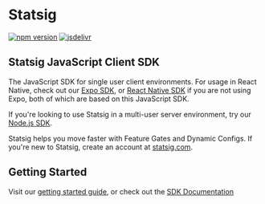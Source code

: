 # Statsig

[![npm version](https://badge.fury.io/js/statsig-js-client-sdk.svg)](https://badge.fury.io/js/statsig-js-client-sdk)
[![jsdelivr](https://data.jsdelivr.com/v1/package/npm/statsig-js-client-sdk/badge)](https://www.jsdelivr.com/package/npm/statsig-js-client-sdk)

## Statsig JavaScript Client SDK

The JavaScript SDK for single user client environments. For usage in React Native, check out our [Expo SDK](https://github.com/statsig-io/react-native-expo), or [React Native SDK](https://github.com/statsig-io/react-native) if you are not using Expo, both of which are based on this JavaScript SDK.

If you're looking to use Statsig in a multi-user server environment, try our [Node.js SDK](https://github.com/statsig-io/node-js-server-sdk).

Statsig helps you move faster with Feature Gates and Dynamic Configs.  If you're new to Statsig, create an account at [statsig.com](https://www.statsig.com).

## Getting Started
Visit our [getting started guide](https://www.statsig.com/docs/js-client), or check out the [SDK Documentation](https://github.com/statsig-io/js-client-sdk/blob/main/docs/README.md)
